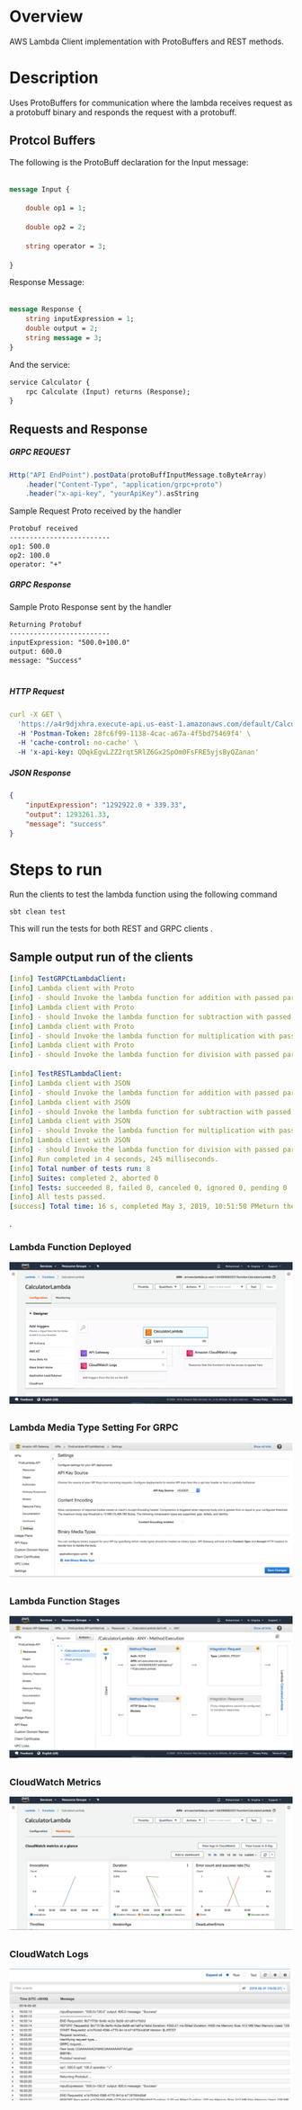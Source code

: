 # Overview

AWS Lambda Client implementation with ProtoBuffers and REST methods.
 
 
# Description

Uses ProtoBuffers for communication where the lambda receives request as a protobuff
binary and responds the request with a protobuff.


## Protcol Buffers

The following is the ProtoBuff declaration for the Input message:

```proto

message Input {

    double op1 = 1;

    double op2 = 2;

    string operator = 3;

}
```

Response Message:

```proto

message Response {
    string inputExpression = 1;
    double output = 2;
    string message = 3;
}
```

And the service:

```proto
service Calculator {
    rpc Calculate (Input) returns (Response);
}
```

## Requests and Response


##### GRPC REQUEST 

```scala
Http("API EndPoint").postData(protoBuffInputMessage.toByteArray)
    .header("Content-Type", "application/grpc+proto")
    .header("x-api-key", "yourApiKey").asString
```

Sample Request Proto received by the handler

```
Protobuf received
-------------------------
op1: 500.0
op2: 100.0
operator: "+"
```

##### GRPC Response

Sample Proto Response sent by the handler

```
Returning Protobuf
-------------------------
inputExpression: "500.0+100.0"
output: 600.0
message: "Success"
```

#

##### HTTP Request

```yaml
curl -X GET \
  'https://a4r9djxhra.execute-api.us-east-1.amazonaws.com/default/CalculatorLambda?op1=1292922&op2=339.33&operator=%2B' \
  -H 'Postman-Token: 28fc6f99-1138-4cac-a67a-4f5bd75469f4' \
  -H 'cache-control: no-cache' \
  -H 'x-api-key: QDqkEgvLZZ2rqt5RlZ6Gx2SpOm0FsFRE5yjsByQZanan'
```

##### JSON Response 

```json
{
    "inputExpression": "1292922.0 + 339.33",
    "output": 1293261.33,
    "message": "success"
}
```



# Steps to run

Run the clients to test the lambda function using the following command

```sbtshell
sbt clean test
```

This will run the tests for both REST and GRPC clients .

## Sample output run of the clients 

```yaml
[info] TestGRPCtLambdaClient:
[info] Lambda client with Proto
[info] - should Invoke the lambda function for addition with passed params and return the Proto result
[info] Lambda client with Proto
[info] - should Invoke the lambda function for subtraction with passed params and return the Proto result
[info] Lambda client with Proto
[info] - should Invoke the lambda function for multiplication with passed params and return the Proto result
[info] Lambda client with Proto
[info] - should Invoke the lambda function for division with passed params and return the Proto result

[info] TestRESTLambdaClient:
[info] Lambda client with JSON
[info] - should Invoke the lambda function for addition with passed params and return the JSON result
[info] Lambda client with JSON
[info] - should Invoke the lambda function for subtraction with passed params and return the JSON result
[info] Lambda client with JSON
[info] - should Invoke the lambda function for multiplication with passed params and return the JSON result
[info] Lambda client with JSON
[info] - should Invoke the lambda function for division with passed params and return the JSON result
[info] Run completed in 4 seconds, 245 milliseconds.
[info] Total number of tests run: 8
[info] Suites: completed 2, aborted 0
[info] Tests: succeeded 8, failed 0, canceled 0, ignored 0, pending 0
[info] All tests passed.
[success] Total time: 16 s, completed May 3, 2019, 10:51:50 PMeturn the Proto result
```
.

### Lambda Function Deployed

![Lambda Function](ScreenShots/LambdaFunction.png)

##

### Lambda Media Type Setting For GRPC

![Lambda Media Type](ScreenShots/LambdaMediaType.png)

##

### Lambda Function Stages

![Lambda Stages](ScreenShots/LambdaStages.png)

##

### CloudWatch Metrics

![Lambda Media Type](ScreenShots/LamdaCloudWatchMetrics.png)

##

### CloudWatch Logs

![CloudWatch Logs](ScreenShots/CloudwatchLogs.png)

##
